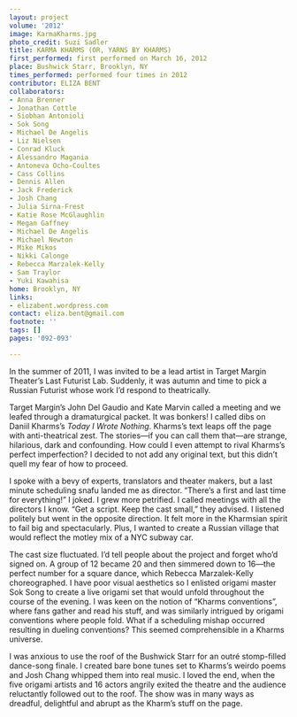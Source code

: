 ```yaml
---
layout: project
volume: '2012'
image: KarmaKharms.jpg
photo_credit: Suzi Sadler
title: KARMA KHARMS (OR, YARNS BY KHARMS)
first_performed: first performed on March 16, 2012
place: Bushwick Starr, Brooklyn, NY
times_performed: performed four times in 2012
contributor: ELIZA BENT
collaborators:
- Anna Brenner
- Jonathan Cottle
- Siobhan Antonioli
- Sok Song
- Michael De Angelis
- Liz Nielsen
- Conrad Kluck
- Alessandro Magania
- Antoneva Ocho-Coultes
- Cass Collins
- Dennis Allen
- Jack Frederick
- Josh Chang
- Julia Sirna-Frest
- Katie Rose McGlaughlin
- Megan Gaffney
- Michael De Angelis
- Michael Newton
- Mike Mikos
- Nikki Calonge
- Rebecca Marzalek-Kelly
- Sam Traylor
- Yuki Kawahisa
home: Brooklyn, NY
links:
- elizabent.wordpress.com
contact: eliza.bent@gmail.com
footnote: ''
tags: []
pages: '092-093'

---
```


In the summer of 2011, I was invited to be a lead artist in Target Margin Theater’s Last Futurist Lab. Suddenly, it was autumn and time to pick a Russian Futurist whose work I’d respond to theatrically.

Target Margin’s John Del Gaudio and Kate Marvin called a meeting and we leafed through a dramaturgical packet. It was bonkers! I called dibs on Daniil Kharms’s _Today I Wrote Nothing_. Kharms’s text leaps off the page with anti-theatrical zest. The stories—if you can call them that—are strange, hilarious, dark and confounding. How could I even attempt to rival Kharms’s perfect imperfection? I decided to not add any original text, but this didn’t quell my fear of how to proceed.

I spoke with a bevy of experts, translators and theater makers, but a last minute scheduling snafu landed me as director. “There’s a first and last time for everything!” I joked. I grew more petrified. I called meetings with all the directors I know. “Get a script. Keep the cast small,” they advised. I listened politely but went in the opposite direction. It felt more in the Kharmsian spirit to fail big and spectacularly. Plus, I wanted to create a Russian village that would reflect the motley mix of a NYC subway car.

The cast size fluctuated. I’d tell people about the project and forget who’d signed on. A group of 12 became 20 and then simmered down to 16—the perfect number for a square dance, which Rebecca Marzalek-Kelly choreographed. I have poor visual aesthetics so I enlisted origami master Sok Song to create a live origami set that would unfold throughout the course of the evening. I was keen on the notion of “Kharms conventions”, where fans gather and read his stuff, and was similarly intrigued by origami conventions where people fold. What if a scheduling mishap occurred resulting in dueling conventions? This seemed comprehensible in a Kharms universe.

I was anxious to use the roof of the Bushwick Starr for an outré stomp-filled dance-song finale. I created bare bone tunes set to Kharms’s weirdo poems and Josh Chang whipped them into real music. I loved the end, when the five origami artists and 16 actors angrily exited the theatre and the audience reluctantly followed out to the roof. The show was in many ways as dreadful, delightful and abrupt as the Kharm’s stuff on the page.
